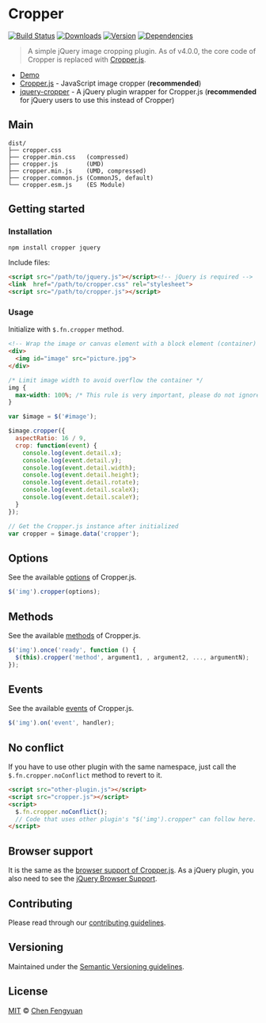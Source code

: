 # Cropper

[![Build Status](https://img.shields.io/travis/fengyuanchen/cropper.svg)](https://travis-ci.org/fengyuanchen/cropper) [![Downloads](https://img.shields.io/npm/dm/cropper.svg)](https://www.npmjs.com/package/cropper) [![Version](https://img.shields.io/npm/v/cropper.svg)](https://www.npmjs.com/package/cropper) [![Dependencies](https://img.shields.io/david/fengyuanchen/cropper.svg)](https://www.npmjs.com/package/cropper)

> A simple jQuery image cropping plugin. As of v4.0.0, the core code of Cropper is replaced with [Cropper.js](https://github.com/fengyuanchen/cropperjs).

- [Demo](https://fengyuanchen.github.io/cropper)
- [Cropper.js](https://github.com/fengyuanchen/cropperjs) - JavaScript image cropper (**recommended**)
- [jquery-cropper](https://github.com/fengyuanchen/jquery-cropper) - A jQuery plugin wrapper for Cropper.js (**recommended** for jQuery users to use this instead of Cropper)

## Main

```text
dist/
├── cropper.css
├── cropper.min.css   (compressed)
├── cropper.js        (UMD)
├── cropper.min.js    (UMD, compressed)
├── cropper.common.js (CommonJS, default)
└── cropper.esm.js    (ES Module)
```

## Getting started

### Installation

```shell
npm install cropper jquery
```

Include files:

```html
<script src="/path/to/jquery.js"></script><!-- jQuery is required -->
<link  href="/path/to/cropper.css" rel="stylesheet">
<script src="/path/to/cropper.js"></script>
```

### Usage

Initialize with `$.fn.cropper` method.

```html
<!-- Wrap the image or canvas element with a block element (container) -->
<div>
  <img id="image" src="picture.jpg">
</div>
```

```css
/* Limit image width to avoid overflow the container */
img {
  max-width: 100%; /* This rule is very important, please do not ignore this! */
}
```

```js
var $image = $('#image');

$image.cropper({
  aspectRatio: 16 / 9,
  crop: function(event) {
    console.log(event.detail.x);
    console.log(event.detail.y);
    console.log(event.detail.width);
    console.log(event.detail.height);
    console.log(event.detail.rotate);
    console.log(event.detail.scaleX);
    console.log(event.detail.scaleY);
  }
});

// Get the Cropper.js instance after initialized
var cropper = $image.data('cropper');
```

## Options

See the available [options](https://github.com/fengyuanchen/cropperjs#options) of Cropper.js.

```js
$('img').cropper(options);
```

## Methods

See the available [methods](https://github.com/fengyuanchen/cropperjs#methods) of Cropper.js.

```js
$('img').once('ready', function () {
  $(this).cropper('method', argument1, , argument2, ..., argumentN);
});
```

## Events

See the available [events](https://github.com/fengyuanchen/cropperjs#events) of Cropper.js.

```js
$('img').on('event', handler);
```

## No conflict

If you have to use other plugin with the same namespace, just call the `$.fn.cropper.noConflict` method to revert to it.

```html
<script src="other-plugin.js"></script>
<script src="cropper.js"></script>
<script>
  $.fn.cropper.noConflict();
  // Code that uses other plugin's "$('img').cropper" can follow here.
</script>
```

## Browser support

It is the same as the [browser support of Cropper.js](https://github.com/fengyuanchen/cropperjs#browser-support). As a jQuery plugin, you also need to see the [jQuery Browser Support](https://jquery.com/browser-support/).

## Contributing

Please read through our [contributing guidelines](.github/CONTRIBUTING.md).

## Versioning

Maintained under the [Semantic Versioning guidelines](https://semver.org/).

## License

[MIT](https://opensource.org/licenses/MIT) © [Chen Fengyuan](https://chenfengyuan.com/)
